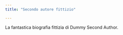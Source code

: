 ```yaml
---
title: "Secondo autore fittizio"

---
```

La fantastica biografia fittizia di Dummy Second Author.